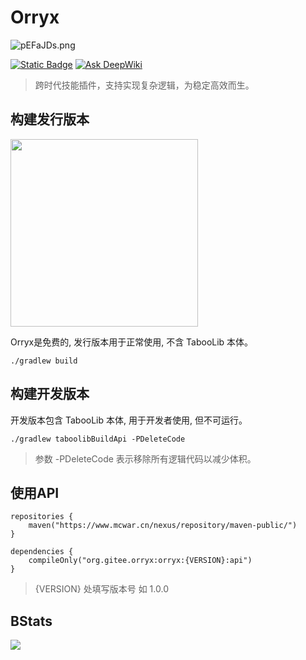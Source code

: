 # Orryx

![pEFaJDs.png](https://s21.ax1x.com/2025/01/16/pEFaJDs.png)

[![Static Badge](https://img.shields.io/badge/%E4%B8%AD%E6%96%87-%E5%BC%80%E5%A7%8B%E4%BD%BF%E7%94%A8WIKI-orryx?style=flat-square&logo=n8n&logoColor=darkred&color=darkred)](https://o0vvjwgpeju.feishu.cn/wiki/Syzzw7aQwixJ4YkXoOAcyYkfnOg)
[![Ask DeepWiki](https://deepwiki.com/badge.svg)](https://deepwiki.com/zhibeigg/Orryx)
> 跨时代技能插件，支持实现复杂逻辑，为稳定高效而生。
## 构建发行版本

[<img src="https://camo.githubusercontent.com/a654761ad31039a9c29df9b92b1dc2be62d419f878bf665c3288f90254d58693/68747470733a2f2f77696b692e70746d732e696e6b2f696d616765732f362f36392f5461626f6f6c69622d706e672d626c75652d76322e706e67" alt="" width="300">](https://github.com/TabooLib/taboolib)

Orryx是免费的, 发行版本用于正常使用, 不含 TabooLib 本体。

```
./gradlew build
```

## 构建开发版本

开发版本包含 TabooLib 本体, 用于开发者使用, 但不可运行。

```
./gradlew taboolibBuildApi -PDeleteCode
```

> 参数 -PDeleteCode 表示移除所有逻辑代码以减少体积。

## 使用API

```
repositories {
    maven("https://www.mcwar.cn/nexus/repository/maven-public/")
}

dependencies {
    compileOnly("org.gitee.orryx:orryx:{VERSION}:api")
}
```

> {VERSION} 处填写版本号 如 1.0.0

## BStats
[![](https://bstats.org/signatures/bukkit/Orryx.svg)](https://bstats.org/plugin/bukkit/Orryx/24289/)